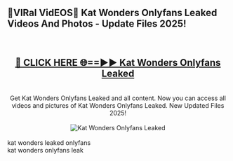 <h2>🔴VIRal VidEOS🔴 Kat Wonders Onlyfans Leaked Videos And Photos - Update Files 2025!</h2>
<br>
<div align="center">
<h2><a href="https://virallinks.top/odZfE0" rel="nofollow">🔴 CLICK HERE 🌐==►► Kat Wonders Onlyfans Leaked</a></h2>
<br>
Get Kat Wonders Onlyfans Leaked and all content. Now you can access all videos and pictures of Kat Wonders Onlyfans Leaked. New Updated Files 2025!
<br>
<br>
<a href="https://virallinks.top/odZfE0" rel="nofollow" data-target="animated-image.originalLink"><img src="https://i.imgur.com/dJHk4Zq.gif)" alt="Kat Wonders Onlyfans Leaked" style="max-width: 100%; display: inline-block;" data-target="animated-image.originalImage"></a>
</div>
<br>
kat wonders leaked onlyfans<br>
kat wonders onlyfans leak